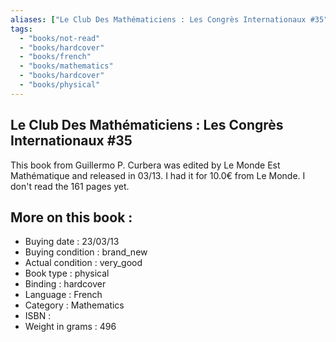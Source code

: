 ```yaml
---
aliases: ["Le Club Des Mathématiciens : Les Congrès Internationaux #35"] 
tags: 
  - "books/not-read" 
  - "books/hardcover" 
  - "books/french"
  - "books/mathematics"
  - "books/hardcover"
  - "books/physical"
---
```



## Le Club Des Mathématiciens : Les Congrès Internationaux #35
This book from Guillermo P. Curbera was edited by Le Monde Est Mathématique and released in 03/13. I had it for 10.0€ from Le Monde. I don't read the 161 pages yet.

## More on this book :
- Buying date : 23/03/13
- Buying condition : brand_new
- Actual condition : very_good
- Book type : physical
- Binding : hardcover
- Language : French
- Category : Mathematics
- ISBN : 
- Weight in grams : 496
